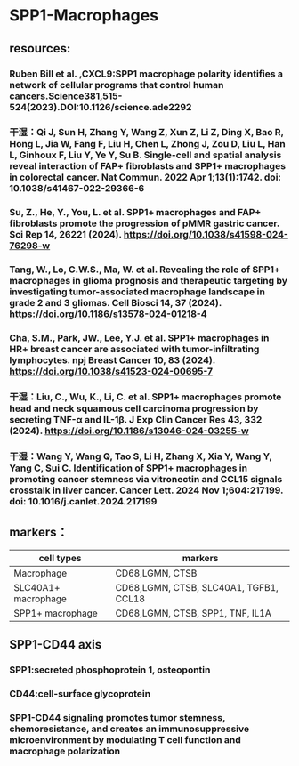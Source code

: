 # SPP1-Macrophages
## resources:
### Ruben Bill et al. ,CXCL9:SPP1 macrophage polarity identifies a network of cellular programs that control human cancers.Science381,515-524(2023).DOI:10.1126/science.ade2292
        
        
        
        
### 干湿：Qi J, Sun H, Zhang Y, Wang Z, Xun Z, Li Z, Ding X, Bao R, Hong L, Jia W, Fang F, Liu H, Chen L, Zhong J, Zou D, Liu L, Han L, Ginhoux F, Liu Y, Ye Y, Su B. Single-cell and spatial analysis reveal interaction of FAP+ fibroblasts and SPP1+ macrophages in colorectal cancer. Nat Commun. 2022 Apr 1;13(1):1742. doi: 10.1038/s41467-022-29366-6
        
        
        
        
### Su, Z., He, Y., You, L. et al. SPP1+ macrophages and FAP+ fibroblasts promote the progression of pMMR gastric cancer. Sci Rep 14, 26221 (2024). https://doi.org/10.1038/s41598-024-76298-w
        
        
        
        
### Tang, W., Lo, C.W.S., Ma, W. et al. Revealing the role of SPP1+ macrophages in glioma prognosis and therapeutic targeting by investigating tumor-associated macrophage landscape in grade 2 and 3 gliomas. Cell Biosci 14, 37 (2024). https://doi.org/10.1186/s13578-024-01218-4
        
        
        
        
### Cha, S.M., Park, JW., Lee, Y.J. et al. SPP1+ macrophages in HR+ breast cancer are associated with tumor-infiltrating lymphocytes. npj Breast Cancer 10, 83 (2024). https://doi.org/10.1038/s41523-024-00695-7
        
        
        
        
### 干湿：Liu, C., Wu, K., Li, C. et al. SPP1+ macrophages promote head and neck squamous cell carcinoma progression by secreting TNF-α and IL-1β. J Exp Clin Cancer Res 43, 332 (2024). https://doi.org/10.1186/s13046-024-03255-w
        
        
        
        
### 干湿：Wang Y, Wang Q, Tao S, Li H, Zhang X, Xia Y, Wang Y, Yang C, Sui C. Identification of SPP1+ macrophages in promoting cancer stemness via vitronectin and CCL15 signals crosstalk in liver cancer. Cancer Lett. 2024 Nov 1;604:217199. doi: 10.1016/j.canlet.2024.217199
        
        
        
        
## markers：
| cell types | markers |
|------------|----------|
| Macrophage |	CD68,LGMN, CTSB | 
| SLC40A1+ macrophage	| CD68,LGMN, CTSB, SLC40A1, TGFB1, CCL18  |
| SPP1+ macrophage	| CD68,LGMN, CTSB, SPP1, TNF, IL1A  |
## SPP1-CD44 axis
### SPP1:secreted phosphoprotein 1, osteopontin
### CD44:cell-surface glycoprotein
### SPP1-CD44 signaling promotes tumor stemness, chemoresistance, and creates an immunosuppressive microenvironment by modulating T cell function and macrophage polarization
